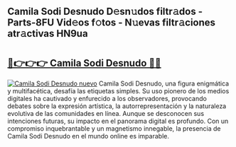 ## Camila Sodi Desnudo D𝚎sn𝚞dos filtr𝚊dos - Parts-8FU Vid𝚎os f𝚘tos - N𝚞evas filtr𝚊ciones atr𝚊ctivas HN9ua

# <h2><a href="http://mb0u9ii.tromn.icu/?c=Camila+Sodi+Desnudo">🔗👉👉👉 Camila Sodi Desnudo 🔗🔗</a></h2>

[![Camila Sodi Desnudo nuevo](https://i.imgur.com/pEAQMta.gif)](http://mb0u9ii.tromn.icu/?c=Camila+Sodi+Desnudo)
Camila Sodi Desnudo, una figura enigmática y multifacética, desafía las etiquetas simples. Su uso pionero de los medios digitales ha cautivado y enfurecido a los observadores, provocando debates sobre la expresión artística, la autorrepresentación y la naturaleza evolutiva de las comunidades en línea. Aunque se desconocen sus intenciones futuras, su impacto en el panorama digital es profundo. Con un compromiso inquebrantable y un magnetismo innegable, la presencia de Camila Sodi Desnudo en el mundo online es imparable.
